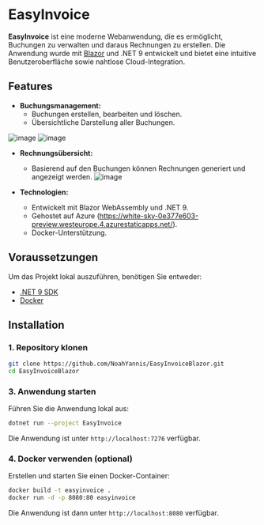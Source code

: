 # EasyInvoice

**EasyInvoice** ist eine moderne Webanwendung, die es ermöglicht, Buchungen zu verwalten und daraus Rechnungen zu erstellen. Die Anwendung wurde mit [Blazor](https://dotnet.microsoft.com/apps/aspnet/web-apps/blazor) und .NET 9 entwickelt und bietet eine intuitive Benutzeroberfläche sowie nahtlose Cloud-Integration.

## Features

- **Buchungsmanagement:**
  - Buchungen erstellen, bearbeiten und löschen.
  - Übersichtliche Darstellung aller Buchungen.
 
![image](https://github.com/user-attachments/assets/211037b8-f413-4562-bf03-eb6c684da4f7)
![image](https://github.com/user-attachments/assets/f48fa812-339e-47ea-b4d6-c93887f45ccf)



- **Rechnungsübersicht:**
  - Basierend auf den Buchungen können Rechnungen generiert und angezeigt werden.
![image](https://github.com/user-attachments/assets/e0ee4889-5910-4147-be2d-22298e8840d4)


- **Technologien:**
  - Entwickelt mit Blazor WebAssembly und .NET 9.
  - Gehostet auf Azure (https://white-sky-0e377e603-preview.westeurope.4.azurestaticapps.net/).
  - Docker-Unterstützung.

## Voraussetzungen

Um das Projekt lokal auszuführen, benötigen Sie entweder:

- [.NET 9 SDK](https://dotnet.microsoft.com/download)
- [Docker](https://www.docker.com/)

## Installation

### 1. Repository klonen
```bash
git clone https://github.com/NoahYannis/EasyInvoiceBlazor.git
cd EasyInvoiceBlazor
```


### 3. Anwendung starten

Führen Sie die Anwendung lokal aus:

```bash
dotnet run --project EasyInvoice
```

Die Anwendung ist unter `http://localhost:7276` verfügbar.

### 4. Docker verwenden (optional)

Erstellen und starten Sie einen Docker-Container:

```bash
docker build -t easyinvoice .
docker run -d -p 8080:80 easyinvoice
```

Die Anwendung ist dann unter `http://localhost:8080` verfügbar.
